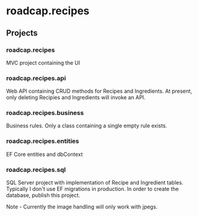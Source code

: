 # roadcap.recipes

## Projects
### roadcap.recipes
MVC project containing the UI
### roadcap.recipes.api
Web API containing CRUD methods for Recipes and Ingredients.  At present, only deleting Recipies and Ingredients will invoke an API.
### roadcap.recipes.business
Business rules.  Only a class containing a single empty rule exists.
### roadcap.recipes.entities
EF Core entities and dbContext
### roadcap.recipes.sql
SQL Server project with implementation of Recipe and Ingredient tables.  Typically I don't use EF migrations in production.  In order to create the database, publish this project.


Note - Currently the image handling will only work with jpegs.  
